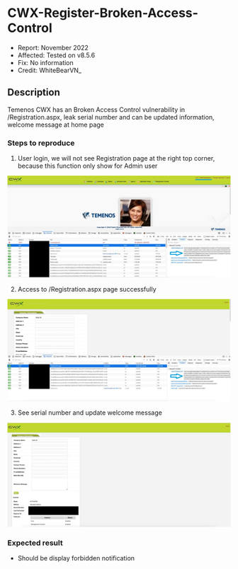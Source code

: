 # CWX-Register-Broken-Access-Control

- Report: November 2022
- Affected: Tested on v8.5.6
- Fix: No information
- Credit: WhiteBearVN_

## Description
Temenos CWX has an Broken Access Control vulnerability in /Registration.aspx, leak serial number and can be updated information, welcome message at home page

### Steps to reproduce
1. User login, we will not see Registration page at the right top corner, because this function only show for Admin user

![Alt text](login.jpg?raw=true)

2. Access to /Registration.aspx page successfully 

![Alt text](Access.jpg?raw=true)

3. See serial number and update welcome message

![Alt text](information_and_update.jpg?raw=true)

### Expected result

- Should be display forbidden notification
